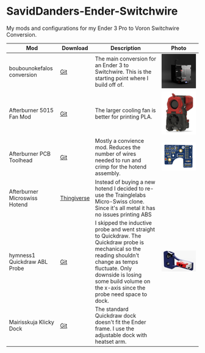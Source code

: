 # SavidDanders-Ender-Switchwire
My mods and configurations for my Ender 3 Pro to Voron Switchwire Conversion.

| Mod                           | Download    | Description                                                                                                                                                                                                                                                                                                                                               | Photo |
|-------------------------------|-------------|-----------------------------------------------------------------------------------------------------------------------------------------------------------------------------------------------------------------------------------------------------------------------------------------------------------------------------------------------------------|-------|
| boubounokefalos conversion    | [Git](https://github.com/boubounokefalos/Ender_SW)                                                                    | The main conversion for an Ender 3 to Switchwire. This is the starting point where I build off of.                                                                                                                                              |![Ender 3 to Switchwire Conversion](https://github.com/SavidDanders/SavidDanders-Ender-Switchwire/blob/main/Images/enclosed.png?raw=true)       |
| Afterburner 5015 Fan Mod      | [Git](https://github.com/Greg191134/Voron/tree/master/Afterburner%20Optimisation/5015%20fan%20mod)                    | The larger cooling fan is better for printing PLA.                                                                                                                                                                                              |![Afterburner 5015 Fan Mod](https://github.com/SavidDanders/SavidDanders-Ender-Switchwire/blob/main/Images/5015.png?raw=true)       |
| Afterburner PCB Toolhead      | [Git](https://github.com/VoronDesign/Voron-Hardware/tree/master/Afterburner_Toolhead_PCB)                             | Mostly a convience mod. Reduces the number of wires needed to run and crimp for the hotend assembly.                                                                                                                                            |![Afterburner PCB Mod](https://github.com/SavidDanders/SavidDanders-Ender-Switchwire/blob/main/Images/PCB.png?raw=true)       |
| Afterburner Microswiss Hotend | [Thingiverse](https://www.thingiverse.com/thing:4826740)                                                              | Instead of buying a new hotend I decided to re-use the Trainglelabs Micro-Swiss clone. Since it's all metal it has no issues printing ABS                                                                                                       |       |
| hymness1 Quickdraw ABL Probe  | [Git](https://github.com/VoronDesign/VoronUsers/tree/master/printer_mods/hymness1/Quickdraw_probe_Voron_Switchwire)   | I skipped the inductive probe and went straight to Quickdraw. The Quickdraw probe is mechanical so the reading shouldn't change as temps fluctuate. Only downside is losing some build volume on the x-axis since the probe need space to dock. |![Original Switchwire ABL Probe](https://github.com/SavidDanders/SavidDanders-Ender-Switchwire/blob/main/Images/quickdraw_SW_remix.png?raw=true)       |
| Mairisskuja Klicky Dock       | [Git](https://github.com/mairisskuja/printer-mods/tree/main/%5B%20Ender%20SW%20%5D%20Quickdraw%20Probe%20Arm)         | The standard Quickdraw dock doesn't fit the Ender frame. I use the adjustable dock with heatset arm.                                                                                                                                            |       |
